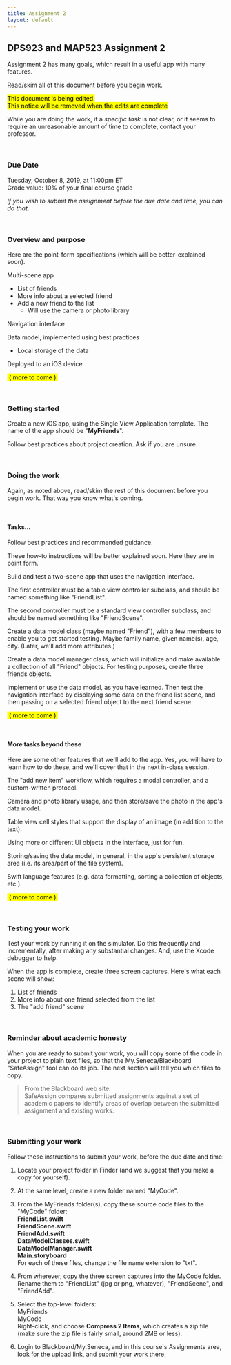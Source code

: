 ```yaml
---
title: Assignment 2
layout: default
---
```


## DPS923 and MAP523 Assignment 2

Assignment 2 has many goals, which result in a useful app with many features. 

Read/skim all of this document before you begin work.

<mark>This document is being edited.<br>This notice will be removed when the edits are complete</mark>

While you are doing the work, if a *specific task* is not clear, or it seems to require an unreasonable amount of time to complete, contact your professor. 

<br>

### Due Date

Tuesday, October 8, 2019, at 11:00pm ET  
Grade value: 10% of your final course grade

*If you wish to submit the assignment before the due date and time, you can do that.*

<br>

### Overview and purpose

Here are the point-form specifications (which will be better-explained soon). 

Multi-scene app
* List of friends
* More info about a selected friend
* Add a new friend to the list
  * Will use the camera or photo library 

Navigation interface

Data model, implemented using best practices 
* Local storage of the data

Deployed to an iOS device

<mark>&nbsp;( more to come )&nbsp;</mark>

<br>

### Getting started

Create a new iOS app, using the Single View Application template. The name of the app should be "**MyFriends**".  

Follow best practices about project creation. Ask if you are unsure. 

<br>

### Doing the work

Again, as noted above, read/skim the rest of this document before you begin work. That way you know what's coming. 

<br>

#### Tasks...

Follow best practices and recommended guidance. 

These how-to instructions will be better explained soon. Here they are in point form. 

Build and test a two-scene app that uses the navigation interface. 

The first controller must be a table view controller subclass, and should be named something like "FriendList". 

The second controller must be a standard view controller subclass, and should be named something like "FriendScene". 

Create a data model class (maybe named "Friend"), with a few members to enable you to get started testing. Maybe family name, given name(s), age, city. (Later, we'll add more attributes.)

Create a data model manager class, which will initialize and make available a collection of all "Friend" objects. For testing purposes, create three friends objects. 

Implement or use the data model, as you have learned. Then test the navigation interface by displaying some data on the friend list scene, and then passing on a selected friend object to the next friend scene. 

<mark>&nbsp;( more to come )&nbsp;</mark>

<br>

#### More tasks beyond these

Here are some other features that we'll add to the app. Yes, you will have to learn how to do these, and we'll cover that in the next in-class session. 

The "add new item" workflow, which requires a modal controller, and a custom-written protocol. 

Camera and photo library usage, and then store/save the photo in the app's data model. 

Table view cell styles that support the display of an image (in addition to the text). 

Using more or different UI objects in the interface, just for fun. 

Storing/saving the data model, in general, in the app's persistent storage area (i.e. its area/part of the file system). 

Swift language features (e.g. data formatting, sorting a collection of objects, etc.). 

<mark>&nbsp;( more to come )&nbsp;</mark>

<br>

### Testing your work

Test your work by running it on the simulator. Do this frequently and incrementally, after making any substantial changes. And, use the Xcode debugger to help. 

When the app is complete, create three screen captures. Here's what each scene will show:
1. List of friends
2. More info about one friend selected from the list
3. The "add friend" scene

<br>

### Reminder about academic honesty

When you are ready to submit your work, you will copy some of the code in your project to plain text files, so that the My.Seneca/Blackboard "SafeAssign" tool can do its job. The next section will tell you which files to copy.

> From the Blackboard web site:  
> SafeAssign compares submitted assignments against a set of academic papers to identify areas of overlap between the submitted assignment and existing works.

<br>

### Submitting your work

Follow these instructions to submit your work, before the due date and time:  

1. Locate your project folder in Finder (and we suggest that you make a copy for yourself).

2. At the same level, create a new folder named "MyCode".

3. From the MyFriends folder(s), copy these source code files to the "MyCode" folder:  
**FriendList.swift**  
**FriendScene.swift**  
**FriendAdd.swift**  
**DataModelClasses.swift**  
**DataModelManager.swift**  
**Main.storyboard**  
For each of these files, change the file name extension to "txt".

4. From wherever, copy the three screen captures into the MyCode folder. Rename them to "FriendList" (jpg or png, whatever), "FriendScene", and "FriendAdd". 

5. Select the top-level folders:  
MyFriends  
MyCode  
Right-click, and choose **Compress 2 Items**, which creates a zip file (make sure the zip file is fairly small, around 2MB or less).  

6. Login to Blackboard/My.Seneca, and in this course's Assignments area, look for the upload link, and submit your work there.  

<br>
